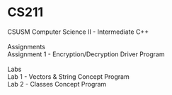 # CS211
CSUSM Computer Science II - Intermediate C++ <br />
<br />
Assignments <br />
Assignment 1 - Encryption/Decryption Driver Program <br />
<br />
Labs <br />
Lab 1 - Vectors & String Concept Program <br />
Lab 2 - Classes Concept Program <br />
